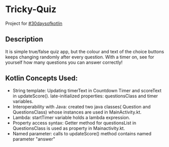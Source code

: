 # Tricky-Quiz

Project for [#30daysofkotlin](https://eventsonair.withgoogle.com/events/kotlin#)
## Description

It is simple true/false quiz app, but the colour and text of the choice buttons keeps changing randomly after every question. With a timer on, see for yourself how many questions you can answer correctly!

## Kotlin Concepts Used:

- String template: Updating timerText in Countdown Timer and scoreText in updateScore(). late-initialized properties: questionsClass and timer variables.
- Interoperability with Java: created two java classes( Question and QuestionsClass) whose instances are used in MainActivity.kt. 
- Lambda: startTimer variable holds a lambda expression. 
- Property access syntax: Getter method for questionsList in QuestionsClass is used as property in Mainactivity.kt.
- Named parameter: calls to updateScore() method contains named parameter "answer"
